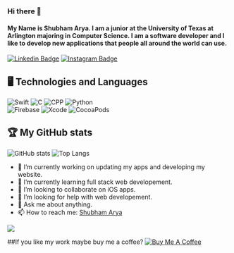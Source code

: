 ### Hi there 👋
#### My Name is Shubham Arya. I am a junior at the University of Texas at Arlington majoring in Computer Science. I am a software developer and I like to develop new applications that people all around the world can use.

[![Linkedin Badge](https://img.shields.io/badge/-blue?style=plastic-square&logo=Linkedin&logoColor=white&link=https://www.linkedin.com/in/shubham-arya-11099/)](https://www.linkedin.com/in/shubham-arya-11099/)
[![Instagram Badge](https://img.shields.io/badge/-purple?style=plastic-square&logo=instagram&logoColor=white&link=https://instagram.com/_shubhamarya_/)](https://instagram.com/_shubhamarya_)

## 🖥 Technologies and Languages

![Swift](https://img.shields.io/badge/-Swift-black?style=plastic&logo=swift) 
![C](https://img.shields.io/badge/-C-black?style=plastic&logo=C) 
![CPP](https://img.shields.io/badge/-C++-black?style=plastic&logo=C) 
![Python](https://img.shields.io/badge/-Python-black?style=plastic&logo=Python)\
![Firebase](https://img.shields.io/badge/-Firebase-black?style=plastic&logo=firebase)
![Xcode](https://img.shields.io/badge/-Xcode-black?style=plastic&logo=xcode) 
![CocoaPods](https://img.shields.io/badge/-Cocoapods-black?style=plastic&logo=Cocoapods)

## 🏆 My GitHub stats
![GitHub stats](https://github-readme-stats.vercel.app/api?username=TheShubhamArya&show_icons=true&theme=tokyonight)
![Top Langs](https://github-readme-stats.vercel.app/api/top-langs/?username=theshubhamarya&theme=tokyonight)

- 🔭 I’m currently working on updating my apps and developing my website.
- 🌱 I’m currently learning full stack web developement.
- 👯 I’m looking to collaborate on iOS apps.
- 🤔 I’m looking for help with web developement.
- 💬 Ask me about anything.
- 📫 How to reach me: [Shubham Arya](mailto:shubhamarya11099@gmail.com)

![](https://visitor-badge.laobi.icu/badge?page_id=TheShubhamArya.TheShubhamArya)

##If you like my work maybe buy me a coffee?
<a href="https://www.buymeacoffee.com/shubhamarya" target="_blank"><img src="https://www.buymeacoffee.com/assets/img/custom_images/orange_img.png" alt="Buy Me A Coffee"></a>


